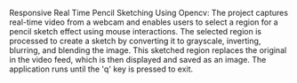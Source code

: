Responsive Real Time Pencil Sketching Using Opencv:
The project captures real-time video from a webcam and enables users to select a region for a pencil sketch effect using mouse interactions. The selected region is processed to create a sketch by converting it to grayscale, inverting, blurring, and blending the image. This sketched region replaces the original in the video feed, which is then displayed and saved as an image. The application runs until the 'q' key is pressed to exit.
